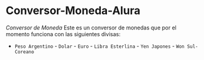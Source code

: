 # Conversor-Moneda-Alura
<em>Conversor de Moneda</em>
Este es un conversor de monedas que por el momento funciona con las siguientes divisas:

- `Peso Argentino` - `Dolar` - `Euro` - `Libra Esterlina` - `Yen Japones` - `Won Sul-Coreano` 
